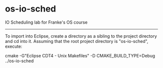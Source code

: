 os-io-sched
===========

IO Scheduling lab for Franke's OS course

-----------
To import into Eclipse, create a directory as a sibling to the project directory and cd into it. Assuming that the root project directory is "os-io-sched", execute:

cmake -G"Eclipse CDT4 - Unix Makefiles" -D CMAKE_BUILD_TYPE=Debug ../os-io-sched
